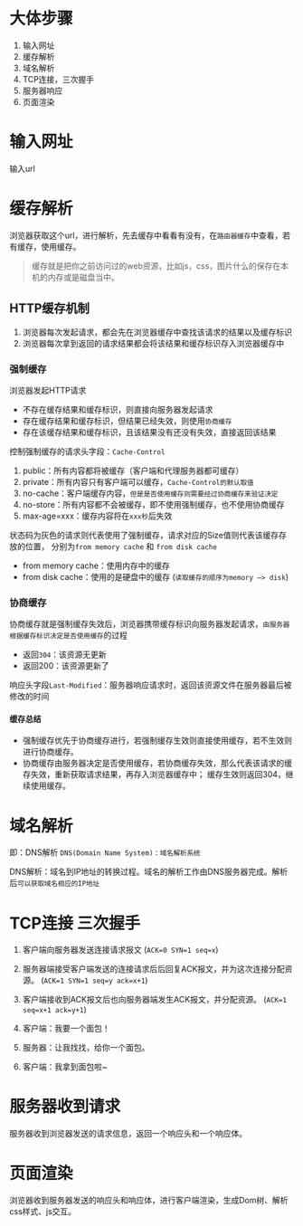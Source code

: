 # 大体步骤

1. 输入网址
2. 缓存解析
3. 域名解析
4. TCP连接，三次握手
5. 服务器响应
6. 页面渲染

# 输入网址

输入url

# 缓存解析

浏览器获取这个url，进行解析，先去缓存中看看有没有，在`路由器缓存`中查看，若有缓存，使用缓存。
> 缓存就是把你之前访问过的web资源，比如js，css，图片什么的保存在本机的内存或是磁盘当中。

## HTTP缓存机制

1. 浏览器每次发起请求，都会先在浏览器缓存中查找该请求的结果以及缓存标识
2. 浏览器每次拿到返回的请求结果都会将该结果和缓存标识存入浏览器缓存中

### 强制缓存

浏览器发起HTTP请求

- 不存在缓存结果和缓存标识，则直接向服务器发起请求
- 存在缓存结果和缓存标识，但结果已经失效，则使用`协商缓存`
- 存在该缓存结果和缓存标识，且该结果没有还没有失效，直接返回该结果

控制强制缓存的请求头字段：`Cache-Control`
1. public：所有内容都将被缓存（客户端和代理服务器都可缓存）
2. private：所有内容只有客户端可以缓存，`Cache-Control的默认取值`
3. no-cache：客户端缓存内容，`但是是否使用缓存则需要经过协商缓存来验证决定`
4. no-store：所有内容都不会被缓存，即不使用强制缓存，也不使用协商缓存
5. max-age=xxx：缓存内容将在`xxx秒`后失效

状态码为灰色的请求则代表使用了强制缓存，请求对应的Size值则代表该缓存存放的位置，
分别为`from memory cache` 和 `from disk cache`
- from memory cache：使用内存中的缓存
- from disk cache：使用的是硬盘中的缓存
(`读取缓存的顺序为memory –> disk`)

### 协商缓存

协商缓存就是强制缓存失效后，浏览器携带缓存标识向服务器发起请求，`由服务器根据缓存标识决定是否使用缓存`的过程

- 返回`304`：该资源无更新
- 返回200：该资源更新了

响应头字段`Last-Modified`：服务器响应请求时，返回该资源文件在服务器最后被修改的时间

#### 缓存总结
- 强制缓存优先于协商缓存进行，若强制缓存生效则直接使用缓存，若不生效则进行协商缓存。
- 协商缓存由服务器决定是否使用缓存，若协商缓存失效，那么代表该请求的缓存失效，重新获取请求结果，再存入浏览器缓存中； 缓存生效则返回304，继续使用缓存。

# 域名解析

即：DNS解析 `DNS(Domain Name System)：域名解析系统`

DNS解析：域名到IP地址的转换过程。域名的解析工作由DNS服务器完成。解析后`可以获取域名相应的IP地址`

# TCP连接 三次握手
1. 客户端向服务器发送连接请求报文                                     (`ACK=0 SYN=1 seq=x`)
2. 服务器端接受客户端发送的连接请求后后回复ACK报文，并为这次连接分配资源。  (`ACK=1 SYN=1 seq=y ack=x+1`)
3. 客户端接收到ACK报文后也向服务器端发生ACK报文，并分配资源。             (`ACK=1 seq=x+1 ack=y+1`)

1. 客户端：我要一个面包！
2. 服务器：让我找找，给你一个面包。
3. 客户端：我拿到面包啦~

# 服务器收到请求
服务器收到浏览器发送的请求信息，返回一个响应头和一个响应体。

# 页面渲染
浏览器收到服务器发送的响应头和响应体，进行客户端渲染，生成Dom树、解析css样式、js交互。

